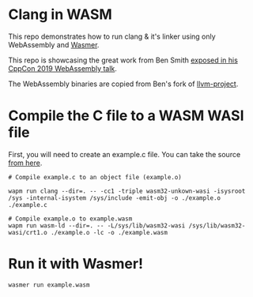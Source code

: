 # Clang in WASM

This repo demonstrates how to run clang & it's linker using only WebAssembly and [Wasmer](https://wasmer.io/).

This repo is showcasing the great work from Ben Smith [exposed in his CppCon 2019 WebAssembly talk](https://www.youtube.com/watch?time_continue=4&v=5N4b-rU-OAA).

The WebAssembly binaries are copied from Ben's fork of [llvm-project](https://github.com/binji/llvm-project/releases).

# Compile the C file to a WASM WASI file

First, you will need to create an example.c file. You can take the source [from here]().

```
# Compile example.c to an object file (example.o)

wapm run clang --dir=. -- -cc1 -triple wasm32-unkown-wasi -isysroot /sys -internal-isystem /sys/include -emit-obj -o ./example.o ./example.c

# Compile example.o to example.wasm
wapm run wasm-ld --dir=. -- -L/sys/lib/wasm32-wasi /sys/lib/wasm32-wasi/crt1.o ./example.o -lc -o ./example.wasm
```

# Run it with Wasmer! 

```
wasmer run example.wasm
```
